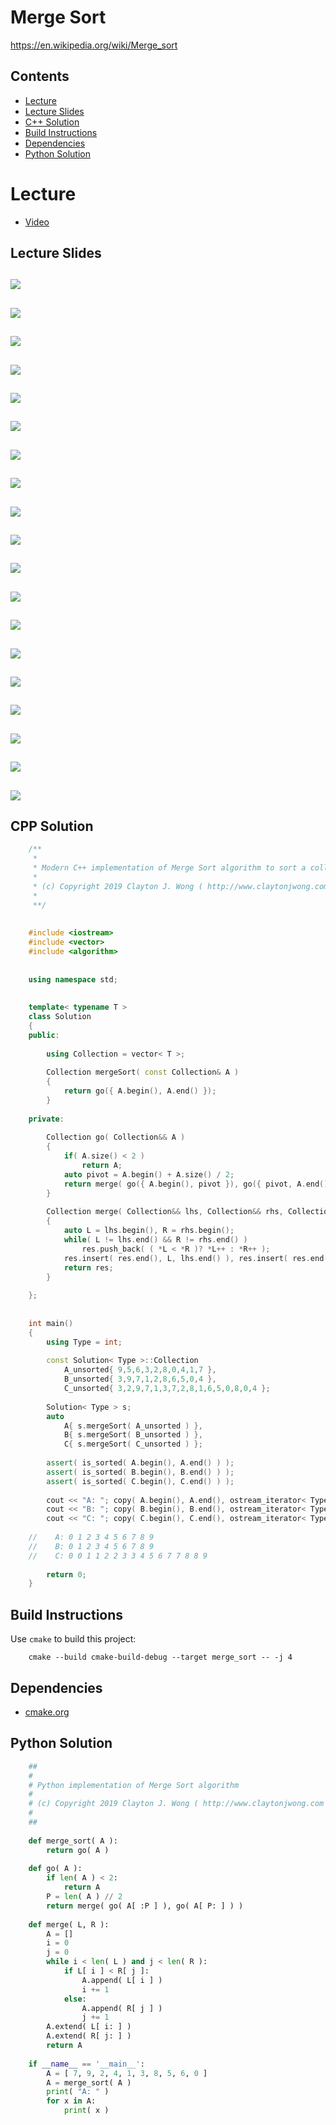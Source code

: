 # Merge Sort
https://en.wikipedia.org/wiki/Merge_sort

## Contents
* [Lecture](#lecture)
* [Lecture Slides](#lecture-slides)
* [C++ Solution](#cpp-solution)
* [Build Instructions](#build-instructions)
* [Dependencies](#dependencies)
* [Python Solution](#python-solution)

# Lecture
* [Video](https://www.coursera.org/lecture/algorithms-divide-conquer/merge-sort-motivation-and-example-4vzQr)

## Lecture Slides
![](https://github.com/claytonjwong/Algorithms-Stanford/blob/master/course1/merge_sort/documentation/merge_01.png)
---
![](https://github.com/claytonjwong/Algorithms-Stanford/blob/master/course1/merge_sort/documentation/merge_02.png)
---
![](https://github.com/claytonjwong/Algorithms-Stanford/blob/master/course1/merge_sort/documentation/merge_03.png)
---
![](https://github.com/claytonjwong/Algorithms-Stanford/blob/master/course1/merge_sort/documentation/merge_04.png)
---
![](https://github.com/claytonjwong/Algorithms-Stanford/blob/master/course1/merge_sort/documentation/merge_05.png)
---
![](https://github.com/claytonjwong/Algorithms-Stanford/blob/master/course1/merge_sort/documentation/merge_07.png)
---
![](https://github.com/claytonjwong/Algorithms-Stanford/blob/master/course1/merge_sort/documentation/merge_08.png)
---
![](https://github.com/claytonjwong/Algorithms-Stanford/blob/master/course1/merge_sort/documentation/merge_09.png)
---
![](https://github.com/claytonjwong/Algorithms-Stanford/blob/master/course1/merge_sort/documentation/merge_10.png)
---
![](https://github.com/claytonjwong/Algorithms-Stanford/blob/master/course1/merge_sort/documentation/merge_11.png)
---
![](https://github.com/claytonjwong/Algorithms-Stanford/blob/master/course1/merge_sort/documentation/merge_12.png)
---
![](https://github.com/claytonjwong/Algorithms-Stanford/blob/master/course1/merge_sort/documentation/merge_13.png)
---
![](https://github.com/claytonjwong/Algorithms-Stanford/blob/master/course1/merge_sort/documentation/merge_14.png)
---
![](https://github.com/claytonjwong/Algorithms-Stanford/blob/master/course1/merge_sort/documentation/merge_15.png)
---
![](https://github.com/claytonjwong/Algorithms-Stanford/blob/master/course1/merge_sort/documentation/merge_16.png)
---
![](https://github.com/claytonjwong/Algorithms-Stanford/blob/master/course1/merge_sort/documentation/merge_17.png)
---
![](https://github.com/claytonjwong/Algorithms-Stanford/blob/master/course1/merge_sort/documentation/merge_18.png)
---
![](https://github.com/claytonjwong/Algorithms-Stanford/blob/master/course1/merge_sort/documentation/merge_19.png)
---
![](https://github.com/claytonjwong/Algorithms-Stanford/blob/master/course1/merge_sort/documentation/merge_20.png)
---

## CPP Solution
```cpp
    /**
     *
     * Modern C++ implementation of Merge Sort algorithm to sort a collection
     *
     * (c) Copyright 2019 Clayton J. Wong ( http://www.claytonjwong.com )
     *
     **/
    
    
    #include <iostream>
    #include <vector>
    #include <algorithm>
    
    
    using namespace std;
    
    
    template< typename T >
    class Solution
    {
    public:
    
        using Collection = vector< T >;
    
        Collection mergeSort( const Collection& A )
        {
            return go({ A.begin(), A.end() });
        }
    
    private:
    
        Collection go( Collection&& A )
        {
            if( A.size() < 2 )
                return A;
            auto pivot = A.begin() + A.size() / 2;
            return merge( go({ A.begin(), pivot }), go({ pivot, A.end() }) );
        }
    
        Collection merge( Collection&& lhs, Collection&& rhs, Collection res={} ) // merge (res)ult
        {
            auto L = lhs.begin(), R = rhs.begin();
            while( L != lhs.end() && R != rhs.end() )
                res.push_back( ( *L < *R )? *L++ : *R++ );
            res.insert( res.end(), L, lhs.end() ), res.insert( res.end(), R, rhs.end() ); // append left-overs ( if applicable )
            return res;
        }
    
    };
    
    
    int main()
    {
        using Type = int;
    
        const Solution< Type >::Collection
            A_unsorted{ 9,5,6,3,2,8,0,4,1,7 },
            B_unsorted{ 3,9,7,1,2,8,6,5,0,4 },
            C_unsorted{ 3,2,9,7,1,3,7,2,8,1,6,5,0,8,0,4 };
    
        Solution< Type > s;
        auto
            A{ s.mergeSort( A_unsorted ) },
            B{ s.mergeSort( B_unsorted ) },
            C{ s.mergeSort( C_unsorted ) };
    
        assert( is_sorted( A.begin(), A.end() ) );
        assert( is_sorted( B.begin(), B.end() ) );
        assert( is_sorted( C.begin(), C.end() ) );
    
        cout << "A: "; copy( A.begin(), A.end(), ostream_iterator< Type >( cout, " " ) ); cout << endl;
        cout << "B: "; copy( B.begin(), B.end(), ostream_iterator< Type >( cout, " " ) ); cout << endl;
        cout << "C: "; copy( C.begin(), C.end(), ostream_iterator< Type >( cout, " " ) ); cout << endl;
    
    //    A: 0 1 2 3 4 5 6 7 8 9
    //    B: 0 1 2 3 4 5 6 7 8 9
    //    C: 0 0 1 1 2 2 3 3 4 5 6 7 7 8 8 9
    
        return 0;
    }
```

## Build Instructions
Use ```cmake``` to build this project:

```
    cmake --build cmake-build-debug --target merge_sort -- -j 4
```

## Dependencies
* [cmake.org](https://cmake.org)

## Python Solution
```python
    ##
    #
    # Python implementation of Merge Sort algorithm
    # 
    # (c) Copyright 2019 Clayton J. Wong ( http://www.claytonjwong.com )
    #
    ##
    
    def merge_sort( A ):
        return go( A )
    
    def go( A ):
        if len( A ) < 2:
            return A
        P = len( A ) // 2
        return merge( go( A[ :P ] ), go( A[ P: ] ) )
    
    def merge( L, R ):
        A = []
        i = 0
        j = 0
        while i < len( L ) and j < len( R ):
            if L[ i ] < R[ j ]:
                A.append( L[ i ] )
                i += 1
            else:
                A.append( R[ j ] )
                j += 1
        A.extend( L[ i: ] )
        A.extend( R[ j: ] )
        return A
    
    if __name__ == '__main__':
        A = [ 7, 9, 2, 4, 1, 3, 8, 5, 6, 0 ]
        A = merge_sort( A )
        print( "A: " )
        for x in A:
            print( x )
```
